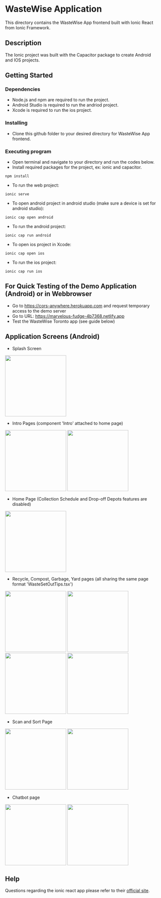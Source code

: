 # WasteWise Application

This directory contains the WasteWise App frontend built with Ionic React from Ionic Framework.

## Description

The Ionic project was built with the Capacitor package to create Android and IOS projects.

## Getting Started

### Dependencies

* Node.js and npm are required to run the project.
* Android Studio is required to run the andriod project.
* Xcode is required to run the ios project.

### Installing

* Clone this github folder to your desired directory for WasteWise App frontend.

### Executing program

* Open terminal and navigate to your directory and run the codes below.
* Install required packages for the project, ex: ionic and capacitor.
```
npm install
```
* To run the web project:
```
ionic serve
```
* To open android project in android studio (make sure a device is set for android studio):
```
ionic cap open android
```
* To run the android project:
```
ionic cap run android
```
* To open ios project in Xcode:
```
ionic cap open ios
```
* To run the ios project:
```
ionic cap run ios
```
## For Quick Testing of the Demo Application (Android) or in Webbrowser
* Go to https://cors-anywhere.herokuapp.com and request temporary access to the demo server
* Go to URL: https://marvelous-fudge-4b7368.netlify.app
* Test the WasteWise Toronto app (see guide below)

## Application Screens (Android)
* Splash Screen
<p float="left">
    <img src='screenshots_android/Splash.png' width='200'>
</p>

* Intro Pages (component 'Intro' attached to home page)
<p float="left">
  <img src='screenshots_android/Intro1.png' width='200'>
  <img src='screenshots_android/Intro2.png' width='200'>
</p>

* Home Page (Collection Schedule and Drop-off Depots features are disabled)
<p float="left">
  <img src='screenshots_android/Home.png' width='200'>
</p>

* Recycle, Compost, Garbage, Yard pages (all sharing the same page format 'WasteSetOutTips.tsx')
<p float="left">
  <img src='screenshots_android/Recycle.png' width='200'>
  <img src='screenshots_android/Compost.png' width='200'>
  <img src='screenshots_android/Garbage.png' width='200'>
  <img src='screenshots_android/Yard.png' width='200'>
</p>

* Scan and Sort Page
<p float="left">
  <img src='screenshots_android/Scan&Sort.png' width='200'>
  <img src='screenshots_android/Scan&SortResult.png' width='200'>
</p>

* Chatbot page
<p float="left">
  <img src='screenshots_android/Chatbot_Intro.png' width='200'>
  <img src='screenshots_android/Chatbot.png' width='200'>
</p>

## Help

Questions regarding the ionic react app please refer to their [official site](https://ionicframework.com/docs/react).
